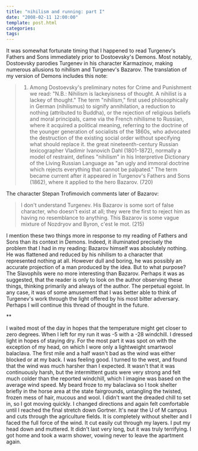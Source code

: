 ```yaml
---
title: "nihilism and running: part I"
date: "2008-02-11 12:00:00"
template: post.html
categories: 
tags: 
---
```


It was somewhat fortunate timing that I happened to read Turgenev's Fathers and Sons immediately prior to Dostoevsky's Demons. Most notably, Dostoevsky parodies Turgenev in his character Karmazinov, making numerous allusions to nihilism and Turgenev's Bazarov. The translation of my version of Demons includes this note: 

> 1. Among Dostoevsky's preliminary notes for Crime and Punishment we read: "N.B.: Nihilism is lackeyisness of thought. A nihilist is a lackey of thought." The term "nihilism," first used philosophically in German (nihilismus) to signify annihilation, a reduction to nothing (attributed to Buddha), or the rejection of religious beliefs and moral principals, came via the French nihilisme to Russian, where it acquired a political meaning, referring to the doctrine of the younger generation of socialists of the 1860s, who advocated the destruction of the existing social order without specifying what should replace it. the great nineteenth-century Russian lexicographer Vladimir Ivanovich Dahl (1801-1872), normally a model of restraint, defines "nihilism" in his Interpretive Dictionary of the Living Russian Language as "an ugly and immoral doctrine which rejects everything that cannot be palpated." The term became current after it appeared in Turgenov's Fathers and Sons (1862), where it applied to the hero Bazarov. (720) 

The character Stepan Trofimovich comments later of Bazarov: 

> I don't understand Turgenev. His Bazarov is some sort of false character, who doesn't exist at all; they were the first to reject him as having no resemblance to anything. This Bazarov is some vague mixture of Nozdryov and Byron, c'est le mot. (215) 

I mention these two things more in response to my reading of Fathers and Sons than its context in Demons. Indeed, it illuminated precisely the problem that I had in my reading: Bazarov himself was absolutely nothing. He was flattened and reduced by his nihilism to a character that represented nothing at all. However dull and boring, he was possibly an accurate projection of a man produced by the idea. But to what purpose? The Slavophils were no more interesting than Bazarov. Perhaps it was as suggested, that the reader is only to look on the author observing these things, thinking primarily and always of the author. The perpetual egoist. In any case, it was of some amusement that I was better able to think of Turgenev's work through the light offered by his most bitter adversary. Perhaps I will continue this thread of thought in the future.

\*\* 

I waited most of the day in hopes that the temperature might get closer to zero degrees. When I left for my run it was -5 with a -28 windchill. I dressed light in hopes of staying dry. For the most part it was spot on with the exception of my head, on which I wore only a lightweight smartwool balaclava. The first mile and a half wasn't bad as the wind was either blocked or at my back. I was feeling good. I turned to the west, and found that the wind was much harsher than I expected. It wasn't that it was continuously harsh, but the intermittent gusts were very strong and felt much colder than the reported windchill, which I imagine was based on the average wind speed. My beard froze to my balaclava so I took shelter briefly in the horse area at the state fairgrounds, untangling the twisted, frozen mess of hair, mucous and wool. I didn't want the dreaded chill to set in, so I got moving quickly. I changed directions and again felt comfortable until I reached the final stretch down Gortner. It's near the U of M campus and cuts through the agriculture fields. It is completely without shelter and I faced the full force of the wind. It cut easily cut through my layers. I put my head down and muttered. It didn't last very long, but it was truly terrifying. I got home and took a warm shower, vowing never to leave the apartment again.